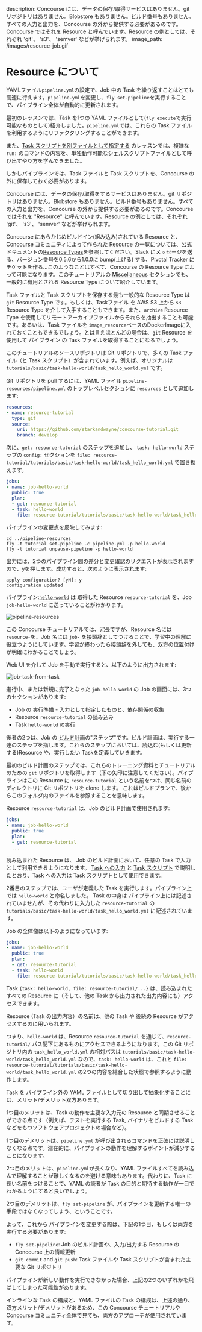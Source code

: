 description: Concourse には、データの保存/取得サービスはありません。git リポジトリはありません。Blobstore もありません。ビルド番号もありません。すべての入力と出力を、Concourse の外から提供する必要があるのです。Concourse ではそれを Resource と呼んでいます。Resource の例としては、それぞれ 'git'、 's3'、 'semver' などが挙げられます。
image_path: /images/resource-job.gif

# Resource について


YAMLファイル`pipeline.yml`の設定で、Job 中の Task を繰り返すことはとても高速に行えます。`pipeline.yml`を変更し、`fly set-pipeline`を実行することで、パイプライン全体が自動的に更新されます。

最初のレッスンでは、Task を1つの YAML ファイルとして(`fly execute`で実行可能なものとして)紹介しました。`pipeline.yml`では、これらの Task ファイルを利用するようにリファクタリングすることができます。

また、[Task スクリプトを別ファイルとして指定する](task-scripts.md) のレッスンでは、複雑な`run:` のコマンドの内容を、単独動作可能なシェルスクリプトファイルとして呼び出すやり方を学んできました。

しかしパイプラインでは、Task ファイルと Task スクリプトを、Concourse の外に保存しておく必要があります。

Concourse には、データの保存/取得をするサービスはありません。git リポジトリはありません。Blobstore もありません。ビルド番号もありません。すべての入力と出力を、Concourse の外から提供する必要があるのです。Concourse ではそれを "Resource" と呼んでいます。Resource の例としては、それぞれ 'git'、 's3'、 'semver' などが挙げられます。

Concourse にあらかじめビルドイン(組み込み)されている Resource と、Concourse コミュニティによって作られた Resource の一覧については、公式ドキュメントの[Resource Types](https://resource-types.concourse-ci.org)を参照してください。Slack にメッセージを送る、バージョン番号を0.5.6から1.0.0に bump(上げる) する、Pivotal Tracker にチケットを作る...このようなことはすべて、Concourse の Resource Type によって可能になります。このチュートリアルの [Miscellaneous](../miscellaneous/) セクションでも、一般的に有用とされる Resource Type について紹介しています。

Task ファイルと Task スクリプトを保存する最も一般的な Resource Type は `git` Resource Type です。もしくは、Taskファイル を AWS S3 上から `s3` Resource Type を介して入手することもできます。また、`archive` Resource Type を使用してリモートアーカイブファイルからそれらを抽出することも可能です。あるいは、Task ファイルを `image_resource`ベースのDockerImageに入れておくこともできるでしょう。とは言えほとんどの場合は、`git` Resource を使用して パイプライン の Task ファイルを取得することになるでしょう。

このチュートリアルのソースリポジトリは Git リポジトリで、多くの Task ファイル（と Task スクリプト）が含まれています。例えば、オリジナルは `tutorials/basic/task-hello-world/task_hello_world.yml` です。

Git リポジトリを pull するには、YAML ファイル `pipeline-resources/pipeline.yml` のトップレベルセクションに `resources` として追加します:

```yaml
resources:
- name: resource-tutorial
  type: git
  source:
    uri: https://github.com/starkandwayne/concourse-tutorial.git
    branch: develop
```

次に、`get: resource-tutorial` のステップを追加し、 `task: hello-world` ステップの `config:` セクションを `file: resource-tutorial/tutorials/basic/task-hello-world/task_hello_world.yml` で置き換えます。

```yaml
jobs:
- name: job-hello-world
  public: true
  plan:
  - get: resource-tutorial
  - task: hello-world
    file: resource-tutorial/tutorials/basic/task-hello-world/task_hello_world.yml
```

パイプラインの変更点を反映してみます:

```
cd ../pipeline-resources
fly -t tutorial set-pipeline -c pipeline.yml -p hello-world
fly -t tutorial unpause-pipeline -p hello-world
```

出力には、2つのパイプライン間の差分と変更確認のリクエストが表示されますので、yを押します。成功すると、次のように表示されます:

```
apply configuration? [yN]: y
configuration updated
```

パイプライン:[`hello-world`](http://127.0.0.1:8080/teams/main/pipelines/hello-world) は 取得した Resource `resource-tutorial` を、Job `job-hello-world` に送っていることがわかります。

![pipeline-resources](/images/resource-job.gif)

この Concourse チュートリアルでは、冗長ですが、Resource 名には `resource-`を、Job 名には `job-` を接頭辞としてつけることで、学習中の理解に役立つようにしています。学習が終わったら接頭辞を外しても、双方の位置付けが明確にわかることでしょう。

Web UI を介して Job を手動で実行すると、以下のように出力されます:

![job-task-from-task](/images/job-task-from-task.png)

進行中、または新規に完了となった `job-hello-world` の Job の画面には、3つのセクションがあります:

* Job の 実行準備 - 入力として指定したものと、依存関係の収集
* Resource `resource-tutorial` の読み込み
* Task `hello-world` の実行

後者の2つは、Job の [ビルド計画](http://concourse-ci.org/builds.html)の"ステップ"です。ビルド計画は、実行する一連のステップを指します。これらのステップにおいては、読込む(もしくは更新する)Resource や、実行したい Taskを定義していきます。

最初のビルド計画のステップでは、これらのトレーニング資料とチュートリアルのための `git` リポジトリを取得します（下の矢印に注意してください）。パイプラインはこの Resource に `resource-tutorial` という名前をつけ、同じ名前のディレクトリに Git リポジトリを clone します。 これはビルドプランで、後からこのフォルダ内のファイルを参照することを意味します。

Resource `resource-tutorial` は、Job のビルド計画で使用されます:

```yaml
jobs:
- name: job-hello-world
  public: true
  plan:
  - get: resource-tutorial
  ...
```

読み込まれた Resource は、 Job のビルド計画において、任意の Task で入力として利用できるようになります。 [Task への入力](task-inputs.md) と [Task スクリプト](task-scripts.md) で説明したとおり、Task への入力は Task スクリプトとして使用できます。

2番目のステップでは、ユーザが定義した Task を実行します。パイプライン上では `hello-world` と命名しました。 Task の中身は パイプライン上には記述されていませんが、その代わりに入力した `resource-tutorial` の `tutorials/basic/task-hello-world/task_hello_world.yml` に記述されています。

Job の全体像は以下のようになっています:

```yaml
jobs:
- name: job-hello-world
  public: true
  plan:
  - get: resource-tutorial
  - task: hello-world
    file: resource-tutorial/tutorials/basic/task-hello-world/task_hello_world.yml
```

Task `{task: hello-world, file: resource-tutorial/...}` は、読み込まれたすべての Resource に（そして、他の Task から出力された出力内容にも）アクセスできます。

Resource (Task の出力内容）の名前は、他の Task や 後続の Resource がアクセスするのに用いられます。

つまり、`hello-world` は、Resource `resource-tutorial` を通じて、`resource-tutorial/` パス配下にあるものにアクセスできるようになります。この Git リポジトリ内の `task_hello_world.yml` の相対パスは `tutorials/basic/task-hello-world/task_hello_world.yml` なので、`task: hello-world` は、これと `file: resource-tutorial/tutorials/basic/task-hello-world/task_hello_world.yml` の2つの内容を結合した状態で参照するように動作します。

Task を パイプライン外の YAML ファイルとして切り出して抽象化することには、メリット/デメリット双方あります。

1つ目のメリットは、Task の動作を主要な入力元の Resource と同期させることができる点です（例えば、テストを実行する Task, バイナリをビルドする Task などをもつソフトウェアプロジェクトの場合など）。

1つ目のデメリットは、`pipeline.yml` が呼び出されるコマンドを正確には説明しなくなる点です。潜在的に、パイプラインの動作を理解するポイントが減少することになります。

2つ目のメリットは、`pipeline.yml`が長くなり、YAML ファイルすべてを読み込んで理解することが難しくなるのを避ける意味もあります。代わりに、Task に長い名前をつけることで、YAML の読者が Task の目的と期待する動作が一目でわかるようにすると良いでしょう。

2つ目のデメリットは、`fly set-pipeline` が、パイプラインを更新する唯一の手段ではなくなってしまう、ということです。

よって、これから パイプラインを変更する際は、下記の1つ目、もしくは両方を実行する必要があります:

* `fly set-pipeline`: Job のビルド計画や、入力/出力する Resource の Concourse 上の情報更新
* `git commit` and `git push`: Task ファイルや Task スクリプトが含まれた主要な Git リポジトリ

パイプラインが新しい動作を実行できなかった場合、上記の2つのいずれかを飛ばしてしまった可能性があります。

インラインな Task の構成と、YAML ファイルの Task の構成は、上述の通り、双方メリット/デメリットがあるため、この Concourse チュートリアルや Concourse コミュニティ全体で見ても、両方のアプローチが使用されています。

